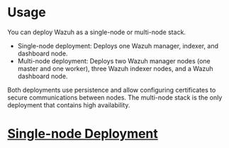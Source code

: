 # Usage
You can deploy Wazuh as a single-node or multi-node stack.

* Single-node deployment: Deploys one Wazuh manager, indexer, and dashboard node.
* Multi-node deployment: Deploys two Wazuh manager nodes (one master and one worker), three Wazuh indexer nodes, and a Wazuh dashboard node.

Both deployments use persistence and allow configuring certificates to secure communications between nodes. The multi-node stack is the only deployment that contains high availability.

# [Single-node Deployment](https://documentation.wazuh.com/current/deployment-options/docker/wazuh-container.html#single-node-deployment)
